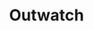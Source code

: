 ---
layout: libraries
title: "Outwatch"
description: "The Functional and Reactive Web-Frontend Library for Scala.js"
github: "https://github.com/outwatch/outwatch"
---